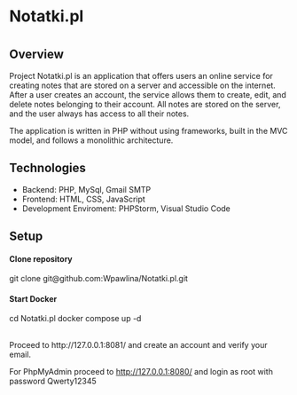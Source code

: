
<h1>Notatki.pl<h1>

<h2>Overview</h2>
Project Notatki.pl is an application that offers users an online service for creating notes that are stored on a server and accessible on the internet. After a user creates an account, the service allows them to create, edit, and delete notes belonging to their account. All notes are stored on the server, and the user always has access to all their notes.

The application is written in PHP without using frameworks, built in the MVC model, and follows a monolithic architecture.


<h2>Technologies</h2>
<ul>
  <li>Backend: PHP, MySql, Gmail SMTP</li>
  <li>Frontend: HTML, CSS, JavaScript</li>
  <li>Development Enviroment: PHPStorm, Visual Studio Code</li>
</ul>

<h2>Setup</h2>
<h4>Clone repository</h4>
git clone git@github.com:Wpawlina/Notatki.pl.git

<h4>Start Docker</h4>
cd Notatki.pl
docker compose up -d
<br/>
<br/>

<p>
Proceed to http://127.0.0.1:8081/ and create an account and verify your email.

For PhpMyAdmin proceed to http://127.0.0.1:8080/ and login as root with password Qwerty12345
</p>























